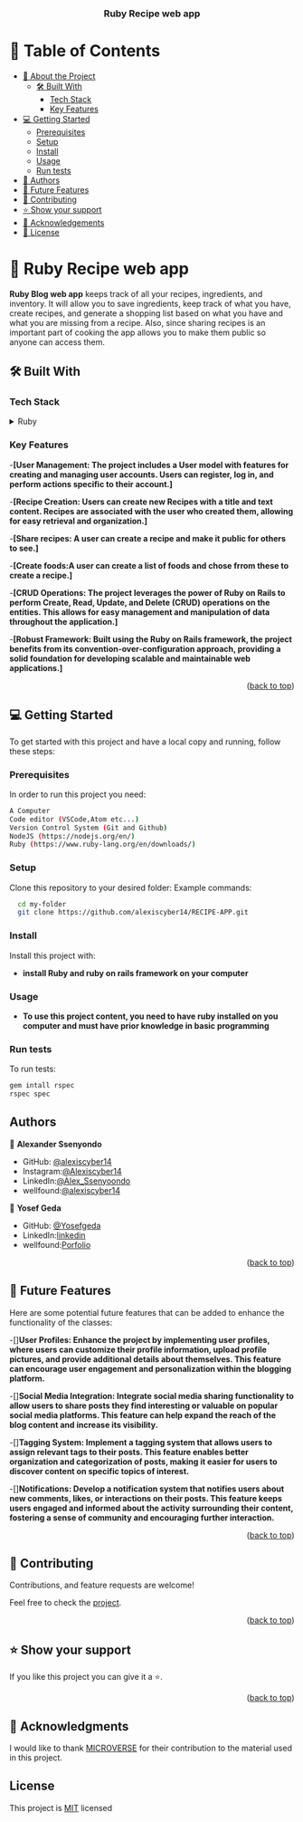 <div align="center">
  <h3><b>Ruby Recipe web app</b></h3>
</div>

# 📗 Table of Contents

- [📖 About the Project](#about-project)
  - [🛠 Built With](#built-with)
    - [Tech Stack](#tech-stack)
    - [Key Features](#key-features)
- [💻 Getting Started](#getting-started)
  - [Prerequisites](#prerequisites)
  - [Setup](#setup)
  - [Install](#install)
  - [Usage](#usage)
  - [Run tests](#run-tests)
- [👥 Authors](#authors)
- [🔭 Future Features](#future-features)
- [🤝 Contributing](#contributing)
- [⭐️ Show your support](#support)
- [🙏 Acknowledgements](#acknowledgements)
- [📝 License](#license)

<!-- PROJECT DESCRIPTION -->

# 📖 Ruby Recipe web app <a name="about-project"></a>

**Ruby Blog web app** keeps track of all your recipes, ingredients, and inventory. It will allow you to save ingredients, keep track of what you have, create recipes, and generate a shopping list based on what you have and what you are missing from a recipe. Also, since sharing recipes is an important part of cooking the app allows you to make them public so anyone can access them.
## 🛠 Built With <a name="built-with"></a>

### Tech Stack <a name="tech-stack"></a>

<details>
  <summary>Ruby</summary>
  <ul>
    <li><a href="https://ruby.org/">Ruby</a></li>
  </ul>
</details>

### Key Features <a name="key-features"></a>

-**[User Management: The project includes a User model with features for creating and managing user accounts. Users can register, log in, and perform actions specific to their account.]**

-**[Recipe Creation: Users can create new Recipes with a title and text content. Recipes are associated with the user who created them, allowing for easy retrieval and organization.]**

-**[Share recipes: A user can create a recipe and make it public for others to see.]**

-**[Create foods:A user can create a list of foods and chose frrom these to create a recipe.]**

-**[CRUD Operations: The project leverages the power of Ruby on Rails to perform Create, Read, Update, and Delete (CRUD) operations on the entities. This allows for easy management and manipulation of data throughout the application.]**

-**[Robust Framework: Built using the Ruby on Rails framework, the project benefits from its convention-over-configuration approach, providing a solid foundation for developing scalable and maintainable web applications.]**

<p align="right">(<a href="#readme-top">back to top</a>)</p>



## 💻 Getting Started <a name="getting-started"></a>

To get started with this project and have a local copy and running, follow these steps:

### Prerequisites <a name="prerequisites">

In order to run this project you need:

```sh
A Computer
Code editor (VSCode,Atom etc...)
Version Control System (Git and Github)
NodeJS (https://nodejs.org/en/)
Ruby (https://www.ruby-lang.org/en/downloads/)
```

### Setup <a name="setup">

Clone this repository to your desired folder:
Example commands:

```sh
  cd my-folder
  git clone https://github.com/alexiscyber14/RECIPE-APP.git
```

### Install <a name="install">

Install this project with:

- **install Ruby and ruby on rails framework on your computer**

### Usage <a name="usage">

- **To use this project content, you need to have ruby installed on you computer and must have prior knowledge in basic programming**

### Run tests <a name="run-tests">

To run tests:

```sh
gem intall rspec
rspec spec
```

## Authors <a name="authors">

👤 **Alexander Ssenyondo**

- GitHub: [@alexiscyber14](https://github.com/alexiscyber14)
- Instagram:[@Alexiscyber14](https://www.instagram.com/alexiscyber14/)
- LinkedIn:[@Alex_Ssenyoondo](https://www.linkedin.com/in/alex-software/)
- wellfound:[@alexiscyber14](https://angel.co/u/alexander-senyondo)

👤 **Yosef Geda**

- GitHub: [@Yosefgeda](https://github.com/Yosefgeda)
- LinkedIn:[linkedin](https://www.linkedin.com/in/yosefgeda)
- wellfound:[Porfolio](https://yosefgeda.github.io/My-Portfolio/)


<p align="right">(<a href="#readme-top">back to top</a>)</p>
<!-- FUTURE FEATURES -->

## 🔭 Future Features <a name="future-features"></a>

Here are some potential future features that can be added to enhance the functionality of the classes:

-[]**User Profiles: Enhance the project by implementing user profiles, where users can customize their profile information, upload profile pictures, and provide additional details about themselves. This feature can encourage user engagement and personalization within the blogging platform.**

-[]**Social Media Integration: Integrate social media sharing functionality to allow users to share posts they find interesting or valuable on popular social media platforms. This feature can help expand the reach of the blog content and increase its visibility.**

-[]**Tagging System: Implement a tagging system that allows users to assign relevant tags to their posts. This feature enables better organization and categorization of posts, making it easier for users to discover content on specific topics of interest.**

-[]**Notifications: Develop a notification system that notifies users about new comments, likes, or interactions on their posts. This feature keeps users engaged and informed about the activity surrounding their content, fostering a sense of community and encouraging further interaction.**

<p align="right">(<a href="#readme-top">back to top</a>)</p>

## 🤝 Contributing <a name="contributing"></a>

Contributions, and feature requests are welcome!

Feel free to check the [project](https://github.com/alexiscyber14/RECIPE-APP.git).

<p align="right">(<a href="#readme-top">back to top</a>)</p>

## ⭐️ Show your support <a name="support"></a>

If you like this project you can give it a ⭐️.

<p align="right">(<a href="#readme-top">back to top</a>)</p>

## 🙏 Acknowledgments <a name="acknowledgements"></a>

I would like to thank <a href="https://github.com/microverseinc">MICROVERSE</a> for their contribution to the material used in this project.

## License

<p>This project is <a href="/LICENSE.md">MIT</a> licensed</p>
